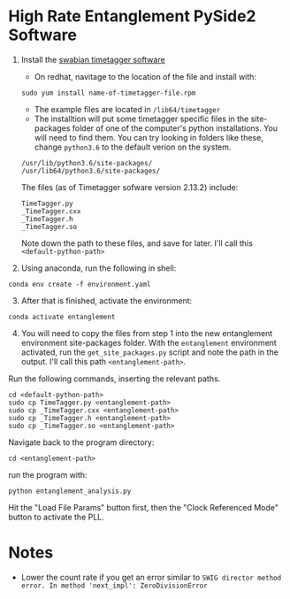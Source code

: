 # High Rate Entanglement PySide2 Software

1. Install the [swabian timetagger software](https://www.swabianinstruments.com/time-tagger/downloads/)
    - On redhat, navitage to the location of the file and install with:
    ```
    sudo yum install name-of-timetagger-file.rpm
    ```
    - The example files are located in ``` /lib64/timetagger ```
    - The installtion will put some timetagger specific files in the site-packages folder of one of the computer's python installations. You will need to find them. You can try looking in folders like these, change ```python3.6``` to the default verion on the system.
    ```
    /usr/lib/python3.6/site-packages/
    /usr/lib64/python3.6/site-packages/
    ```

    The files (as of Timetagger sofware version 2.13.2) include: 
    ```shell
    TimeTagger.py
    _TimeTagger.cxx
    _TimeTagger.h
    _TimeTagger.so
    ```

    Note down the path to these files, and save for later. I'll call this ```<default-python-path>```
    

2. Using anaconda, run the following in shell: 
```shell
conda env create -f environment.yaml
```

3. After that is finished, activate the environment:
```shell
conda activate entanglement
```

4. You will need to copy the files from step 1 into the new entanglement environment site-packages folder. With the ```entanglement``` environment activated, run the ```get_site_packages.py``` script and note the path in the output. I'll call this path ```<entanglement-path>```.

Run the following commands, inserting the relevant paths. 

```shell
cd <default-python-path> 
sudo cp TimeTagger.py <entanglement-path> 
sudo cp _TimeTagger.cxx <entanglement-path>
sudo cp _TimeTagger.h <entanglement-path>
sudo cp _TimeTagger.so <entanglement-path>
```

Navigate back to the program directory: 
```shell
cd <entanglement-path>
```

run the program with:
```shell
python entanglement_analysis.py
```

Hit the "Load File Params" button first, then the "Clock Referenced Mode" button to activate the PLL. 



# Notes

- Lower the count rate if you get an error similar to ```SWIG director method error. In method 'next_impl': ZeroDivisionError```
